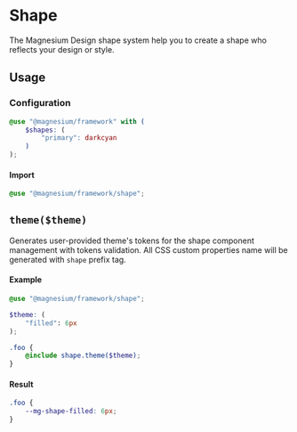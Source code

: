# Shape

The Magnesium Design shape system help you to create a shape who reflects your design or style.

## Usage

### Configuration

```scss
@use "@magnesium/framework" with (
    $shapes: (
        "primary": darkcyan
    )
);
```

#### Import

```scss
@use "@magnesium/framework/shape";
```

## `theme($theme)`

Generates user-provided theme's tokens for the shape component management with tokens validation. All CSS custom
properties name will be generated with `shape` prefix tag.

#### Example

```scss
@use "@magnesium/framework/shape";

$theme: (
    "filled": 6px
);

.foo {
    @include shape.theme($theme);
}
```

#### Result

```css
.foo {
    --mg-shape-filled: 6px;
}
```
